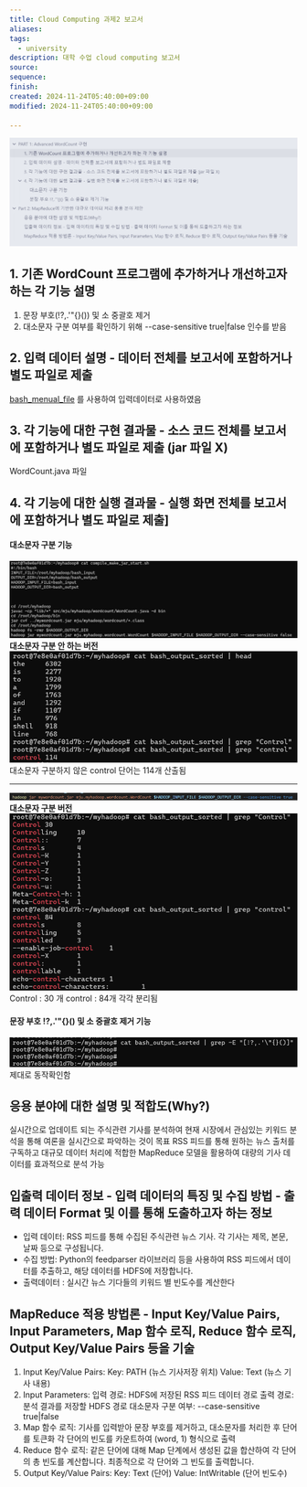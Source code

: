 ```yaml
---
title: Cloud Computing 과제2 보고서
aliases: 
tags:
  - university
description: 대학 수업 cloud computing 보고서
source: 
sequence: 
finish: 
created: 2024-11-24T05:40:00+09:00
modified: 2024-11-24T05:40:00+09:00

---
```


![Pasted image 20241124053028](../08.media/20241124053028.png)

## 1. 기존 WordCount 프로그램에 추가하거나 개선하고자 하는 각 기능 설명

1. 문장 부호(!?,.'"{}()) 및 소 중괄호 제거
2. 대소문자 구분 여부를 확인하기 위해 --case-sensitive true|false 인수를 받음
## 2. 입력 데이터 설명 - 데이터 전체를 보고서에 포함하거나 별도 파일로 제출

[bash_menual_file](https://www.gnu.org/software/bash/manual/bash.txt) 를 사용하여 입력데이터로 사용하였음

## 3. 각 기능에 대한 구현 결과물 - 소스 코드 전체를 보고서에 포함하거나 별도 파일로 제출 (jar 파일 X)
WordCount.java 파일

## 4. 각 기능에 대한 실행 결과물 - 실행 화면 전체를 보고서에 포함하거나 별도 파일로 제출]

#### 대소문자 구분 기능
![Pasted image 20241124043621](../08.media/20241124043621.png)
**대소문자 구분 안 하는 버전**
![Pasted image 20241124043955](../08.media/20241124043955.png)
대소문자 구분하지 않은 control 단어는 114개 산출됨

---
![Pasted image 20241124044070](../08.media/20241124044070.png)
**대소문자 구분 버전**
![Pasted image 20241124044113](../08.media/20241124044113.png)
Control : 30 개
control : 84개
각각 분리됨


#### 문장 부호 !?,.'"{}() 및 소 중괄호 제거 기능
![Pasted image 20241124044790](../08.media/20241124044790.png)
 제대로 동작확인함



## 응용 분야에 대한 설명 및 적합도(Why?)
실시간으로 업데이트 되는 주식관련 기사를 분석하여 현재 시장에서 관심있는 키워드 분석을 통해 여론을 실시간으로 파악하는 것이 목표 RSS 피드를 통해 원하는 뉴스 출처를 구독하고 대규모 데이터 처리에 적합한 MapReduce 모델을 활용하여 대량의 기사 데이터를 효과적으로 분석 가능

## 입출력 데이터 정보 - 입력 데이터의 특징 및 수집 방법 - 출력 데이터 Format 및 이를 통해 도출하고자 하는 정보

- 입력 데이터: RSS 피드를 통해 수집된 주식관련 뉴스 기사. 각 기사는 제목, 본문, 날짜 등으로 구성됩니다.
- 수집 방법: Python의 feedparser 라이브러리 등을 사용하여 RSS 피드에서 데이터를 추출하고, 해당 데이터를 HDFS에 저장합니다.
- 출력데이터 : 실시간 뉴스 기다들의 키워드 별 빈도수를 계산한다
## MapReduce 적용 방법론 - Input Key/Value Pairs, Input Parameters, Map 함수 로직, Reduce 함수 로직, Output Key/Value Pairs 등을 기술

1. Input Key/Value Pairs:
   Key: PATH (뉴스 기사저장 위치)
   Value: Text (뉴스 기사 내용)
2. Input Parameters:
   입력 경로: HDFS에 저장된 RSS 피드 데이터 경로
   출력 경로: 분석 결과를 저장할 HDFS 경로
   대소문자 구분 여부: --case-sensitive true|false
3. Map 함수 로직:
   기사를 입력받아 문장 부호를 제거하고, 대소문자를 처리한 후 단어를 토큰화
   각 단어의 빈도를 카운트하여 (word, 1) 형식으로 출력
4. Reduce 함수 로직:
   같은 단어에 대해 Map 단계에서 생성된 값을 합산하여 각 단어의 총 빈도를 계산합니다.
   최종적으로 각 단어와 그 빈도를 출력합니다.
5. Output Key/Value Pairs:
   Key: Text (단어)
   Value: IntWritable (단어 빈도수)